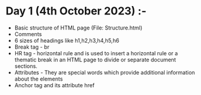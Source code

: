 # Day 1 (4th October 2023) :-

<ul>
<li>Basic structure of HTML page (File: Structure.html) </li>
<li>Comments</li>
<li>6 sizes of headings like h1,h2,h3,h4,h5,h6</li>
<li>Break tag - br</li>
<li>HR tag -  horizontal rule and is used to insert a horizontal rule or a thematic break in an HTML page to divide or separate document sections.</li>
<li>Attributes - They are special words which provide additional information about the elements</li>
<li>Anchor tag and its attribute href</li>



</ul>